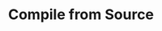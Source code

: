 ---
sidebar_position: 1
title: "Compile from Source"
sidebar_label: "Compile from Source"
description: "Build software from source code in Debian systems - compile applications, manage build processes, handle compilation dependencies, and create custom software builds."
keywords:
  - "debian source compilation"
  - "compile software"
  - "build processes"
  - "source code building"
  - "custom builds"
tags:
  - debian
  - source-compilation
  - software-building
  - build-processes
  - custom-compilation
slug: /linux/debian/software/software-installation/compile-from-source
---